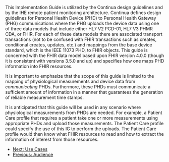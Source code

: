 This Implementation Guide is utilized by the Continua design guidelines and by the IHE remote patient monitoring architecture. Continua defines design guidelines for Personal Health Device (PHD) to Personal Health Gateway (PHG) communications where the PHG uploads the device data using one of three data models that include either HL7 V2 PCD-01, HL7 V3 PHMR CDA, or FHIR. For each of these data models there are associated transport transactions (not to be confused with FHIR transactions such as creates, conditional creates, updates, etc.) and mappings from the base device standard, which is the IEEE 11073 PHD, to FHIR objects. This guide is concerned with the FHIR data model based upon FHIR version 4.0.0 (though it is consistent with versions 3.5.0 and up) and specifies how one maps PHD information into FHIR resources.

It is important to emphasize that the scope of this guide is limited to the mapping of physiological measurements and device data from *communicating* PHDs. Furthermore, these PHDs must communicate a sufficient amount of information in a manner that guarantees the generation of reliable measurement time stamps.

It is anticipated that this guide will be used in any scenario where physiological measurements from PHDs are needed. For example, a Patient Care profile that requires a patient take one or more measurements using appropriate PHDs and upload those measurements. The Patient Care profile could specify the use of this IG to perform the uploads. The Patient Care profile would then know what FHIR resources to read and how to extract the information of interest from those resources.


 - [Next: Use Cases](UseCases.html)
 - [Previous: Audience](Audience.html)